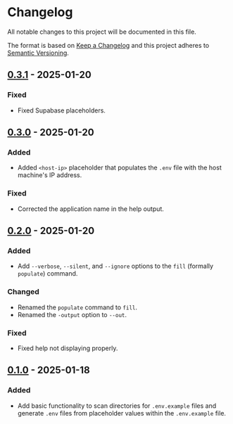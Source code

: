 # Changelog
All notable changes to this project will be documented in this file.

The format is based on [Keep a Changelog](http://keepachangelog.com/)
and this project adheres to [Semantic Versioning](http://semver.org/).

## [0.3.1] - 2025-01-20
### Fixed
- Fixed Supabase placeholders.

## [0.3.0] - 2025-01-20
### Added
- Added `<host-ip>` placeholder that populates the `.env` file with the host machine's IP address.

### Fixed
- Corrected the application name in the help output.

## [0.2.0] - 2025-01-20
### Added
- Add `--verbose`, `--silent`, and `--ignore` options to the `fill` (formally `populate`) command.

### Changed
- Renamed the `populate` command to `fill`.
- Renamed the `-output` option to `--out`.

### Fixed
- Fixed help not displaying properly.

## [0.1.0] - 2025-01-18
### Added
- Add basic functionality to scan directories for `.env.example` files and generate `.env` files from placeholder values within the `.env.example` file.

[0.3.1]: https://github.com/jaronfort/env-populate/compare/v0.3.0...v0.3.1
[0.3.0]: https://github.com/jaronfort/env-populate/compare/v0.2.0...v0.3.0
[0.2.0]: https://github.com/jaronfort/env-populate/compare/v0.1.0...v0.2.0
[0.1.0]: https://github.com/jaronfort/env-populate/releases/tag/v0.1.0
